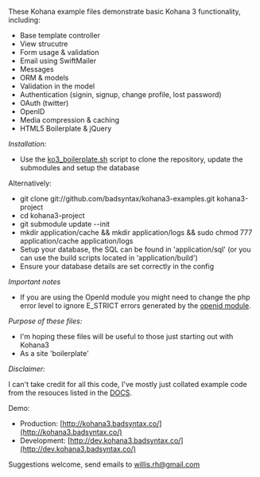 These Kohana example files demonstrate basic Kohana 3 functionality, including:

* Base template controller
* View strucutre
* Form usage & validation
* Email using SwiftMailer
* Messages
* ORM & models
* Validation in the model
* Authentication (signin, signup, change profile, lost password)
* OAuth (twitter)
* OpenID
* Media compression & caching
* HTML5 Boilerplate & jQuery

*Installation:*

* Use the [ko3_boilerplate.sh](https://gist.github.com/707402) script to clone the repository, update the submodules and setup the database

Alternatively:

* git clone git://github.com/badsyntax/kohana3-examples.git kohana3-project
* cd kohana3-project
* git submodule update --init
* mkdir application/cache && mkdir application/logs && sudo chmod 777 application/cache application/logs
* Setup your database, the SQL can be found in 'application/sql' (or you can use the build scripts located in 'application/build')
* Ensure your database details are set correctly in the config

*Important notes*

* If you are using the OpenId module you might need to change the php error level to ignore E_STRICT errors generated by the <a href="https://github.com/openid/php-openid">openid module</a>.

*Purpose of these files:*

* I'm hoping these files will be useful to those just starting out with Kohana3
* As a site 'boilerplate' 

*Disclaimer:*

I can't take credit for all this code, I've mostly just collated example code from the resouces listed in the [DOCS](https://github.com/badsyntax/kohana3-examples/blob/master/DOCS.md).

Demo:

* Production: [http://kohana3.badsyntax.co/](http://kohana3.badsyntax.co/)
* Development: [http://dev.kohana3.badsyntax.co/](http://dev.kohana3.badsyntax.co/)

Suggestions welcome, send emails to willis.rh@gmail.com
